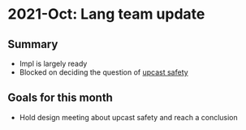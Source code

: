 # 2021-Oct: Lang team update

## Summary

* Impl is largely ready
* Blocked on deciding the question of [upcast safety](../design-discussions)

## Goals for this month

* Hold design meeting about upcast safety and reach a conclusion
